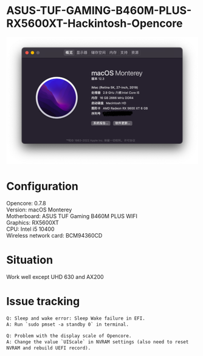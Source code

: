 # ASUS-TUF-GAMING-B460M-PLUS-RX5600XT-Hackintosh-Opencore

![about](/IMG/about.png)

# Configuration 
Opencore: 0.7.8  
Version: macOS Monterey  
Motherboard: ASUS TUF Gaming B460M PLUS WIFI  
Graphics: RX5600XT  
CPU: Intel i5 10400  
Wireless network card: BCM94360CD  

# Situation
Work well except UHD 630 and AX200  

# Issue tracking

```
Q: Sleep and wake error: Sleep Wake failure in EFI.
A: Run `sudo pmset -a standby 0` in terminal.
```
```
Q: Problem with the display scale of Opencore.
A: Change the value `UIScale` in NVRAM settings (also need to reset NVRAM and rebuild UEFI record).
```

